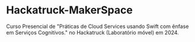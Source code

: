 # Hackatruck-MakerSpace
Curso Presencial  de "Práticas de Cloud Services usando Swift com ênfase em Serviços Cognitivos." no Hackatruck (Laboratório móvel) em 2024.
